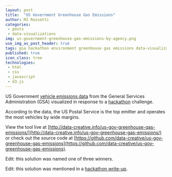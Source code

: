 ```yaml
---
layout: post
title:  "US Government Greenhouse Gas Emissions"
author: MJ Rossetti
categories:
 - posts
 - data-visualizations
img: us-government-greenhouse-gas-emissions-by-agency.png
use_img_as_post_header: true
tags: gsa hackathon environment greenhouse gas emissions data-visualization
published: true
icon_class: tree
technologies:
 - html
 - css
 - javascript
 - d3.js
---
```


<!--
![A bar chart depicting the US Postal Service as having the highest greenhouse gas emissions out of all federal agencies.](/assets/images/us-government-greenhouse-gas-emissions-by-agency.png "US Government Greenhouse Gas Emissions by Agency")
-->

US Government
 [vehicle emissions data](https://github.com/data-creative/us-gov-greenhouse-gas-emissions/tree/master/data)
 from the General Services Administration (GSA)
 visualized in response to a [hackathon](http://open.gsa.gov/Digital-Innovation-Hackathon-Fall2015/) challenge.

According to the data, the US Postal Service is the top emitter and operates the most vehicles by wide margins.

View the tool live at [http://data-creative.info/us-gov-greenhouse-gas-emissions/](http://data-creative.info/us-gov-greenhouse-gas-emissions/)
 or check out the source code at [https://github.com/data-creative/us-gov-greenhouse-gas-emissions](https://github.com/data-creative/us-gov-greenhouse-gas-emissions).

Edit: this solution was named one of three winners.

Edit: this solution was mentioned in a [hackathon write-up](https://fcw.com/articles/2015/10/19/hackathon-gsa-noble.aspx).
